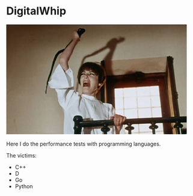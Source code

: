 DigitalWhip
===========

![Screenshot](https://github.com/artemalive/DigitalWhip/raw/master/whip2.jpg)

Here I do the performance tests with programming languages.

The victims:

- C++
- D
- Go
- Python
